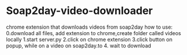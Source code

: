 # Soap2day-video-downloader
chrome extension that downloads videos from soap2day
how to use:
0.download all files, add extension to chrome,create folder called videos locally
1.start server.py
2.click on chrome extension
3.click button on popup, while on a video on soap2day.to
4. wait to download
